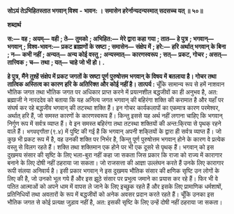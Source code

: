  **सोऽयं तेऽभिहितस्तात भगवान् विश्व** **-** **भावन: ।** **समासेन हरेर्नान्यदन्यस्मात् सदसच्च यत् ॥ ५०॥** 

**शब्दार्थ** 

**स:—** **वह** **; अयम्—** **वही** **; ते—** **तुमको** **; अभिहित:—** **मेरे द्वारा कहा गया** **; तात—** **हे पुत्र** **; भगवान्—** **भगवान्** **; विश्व-भावन:—** **प्रकट ब्राह्मणों के स्रष्टा** **; समासेन—** **संक्षेप में** **; हरे:—** **हरि अर्थात् भगवान् के बिना** **; न—** **कभी नहीं** **; अन्यत्—** **अन्य कोई वस्तु** **;** **अन्यस्मात्—** **कारणस्वरूप** **; सत्—** **प्रकट, गोचर** **; असत्—** **तात्त्विक** **; च—** **तथा** **; यत्—** **चाहे जो भी हो।** **.** 

**हे पुत्र, मैंने तुश्हें संक्षेप में प्रकट जगतों के स्रष्टा पूर्ण पुरुषोत्तम भगवान् के विषय में** **बतलाया है। गोचर तथा तात्विक अस्तित्व का कारण हरि के अतिरिक्त और कोई नहीं है।** **तात्पर्य :** चूँकि सामान्य रूप से हमें नाशवान भौतिक जगत तथा भौतिक जगत पर अधिकार प्राप्त करने में प्रयत्नशील बद्धजीवों का ही अनुभव है, अत: ब्रह्माजी ने नारददेव को बताया कि यह अनित्य जगत भगवान् की बहिरंगा शक्ति की करामात है और यहाँ पर संघर्ष कर रहे बद्धजीव भगवान् की तटस्था शक्ति हैं। इन गोचर कार्यकलापों का एकमात्र कारण परमेश्वर, अर्थात् हरि हैं, जो समस्त कारणों के कारणस्वरूप हैं। किन्तु इससे यह अर्थ नहीं लगाना चाहिए कि भगवान् निर्गुण रूप में सर्वत्र व्याप्त हैं। वे इन समस्त बहिरंगा तथा तटस्था शक्तियों की अन्त:कि्रया से पृथक् रहने वाले हैं। *भगवद्गीता* (९.४) में पुष्टि की गई है कि भगवान् अपनी शकि्तयों के द्वारा ही सर्वत्र व्याप्त हैं। जो कुछ भी प्रकट रूप में है, वह उनकी शक्ति पर निर्भर है, किन्तु पूर्ण पुरुषोत्तम भगवान् होने के कारण वे प्रत्येक वस्तु से विलग रहते हैं। शक्ति तथा शक्तिमान एक होने पर भी एक दूसरे से पृथक् हैं। भगवान् को इस दुखमय संसार की सृष्टि के लिए भला-बुरा नहीं कहा जा सकता जिस प्रकार कि राजा को राज्य में कारागार बनाने के लिए दोषी नहीं ठहराया जा सकता। जो राजसत्ता की आज्ञा उल्लंघन करते हैं उनके लिए कारागार रूपी संलया अनिवार्य है। इसी प्रकार भगवान् ने इस दुखमय भौतिक संसार की क्षणिक सृष्टि उन लोगों के लिए की है, जो उनको भूल गये हैं और इस झूठे संसार पर प्रभुत्व जमाने का प्रयास कर रहे हैं। फिर भी वे पतित आत्माओं को अपने धाम में वापस ले जाने के लिए इच्छुक रहते हैं और इसके लिए प्रामाणिक धर्मशाषों, प्रतिनिधियों तथा अवतारों के रूप में बद्धजीवों को अनेक अवसर प्रदान करते रहते हैं। चूँकि उनका इस भौतिक जगत से कोई प्रत्यक्ष जुड़ाव नहीं है, अत: इसकी सृष्टि के लिए उन्हें दोषी नहीं ठहराया जा सकता। 
